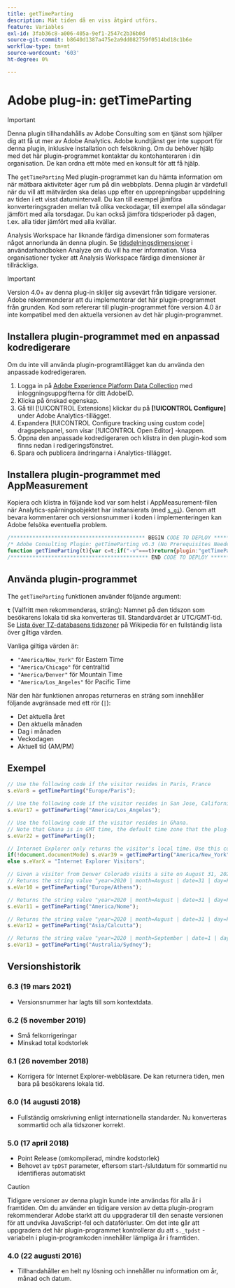```yaml
---
title: getTimeParting
description: Mät tiden då en viss åtgärd utförs.
feature: Variables
exl-id: 3fab36c8-a006-405a-9ef1-2547c2b36b0d
source-git-commit: b8640d1387a475e2a9dd082759f0514bd18c1b6e
workflow-type: tm+mt
source-wordcount: '603'
ht-degree: 0%

---
```


# Adobe plug-in: getTimeParting

>[!IMPORTANT]
>
>Denna plugin tillhandahålls av Adobe Consulting som en tjänst som hjälper dig att få ut mer av Adobe Analytics. Adobe kundtjänst ger inte support för denna plugin, inklusive installation och felsökning. Om du behöver hjälp med det här plugin-programmet kontaktar du kontohanteraren i din organisation. De kan ordna ett möte med en konsult för att få hjälp.

The `getTimeParting` Med plugin-programmet kan du hämta information om när mätbara aktiviteter äger rum på din webbplats. Denna plugin är värdefull när du vill att mätvärden ska delas upp efter en upprepningsbar uppdelning av tiden i ett visst datumintervall. Du kan till exempel jämföra konverteringsgraden mellan två olika veckodagar, till exempel alla söndagar jämfört med alla torsdagar. Du kan också jämföra tidsperioder på dagen, t.ex. alla tider jämfört med alla kvällar.

Analysis Workspace har liknande färdiga dimensioner som formateras något annorlunda än denna plugin. Se [tidsdelningsdimensioner](/help/analyze/analysis-workspace/components/dimensions/time-parting-dimensions.md) i användarhandboken Analyze om du vill ha mer information. Vissa organisationer tycker att Analysis Workspace färdiga dimensioner är tillräckliga.

>[!IMPORTANT]
>
>Version 4.0+ av denna plug-in skiljer sig avsevärt från tidigare versioner. Adobe rekommenderar att du implementerar det här plugin-programmet från grunden. Kod som refererar till plugin-programmet före version 4.0 är inte kompatibel med den aktuella versionen av det här plugin-programmet.

<!--## Install the plug-in using the Web SDK or the Adobe Analytics extension

Adobe offers an extension that allows you to use most commonly-used plug-ins.

1. Log in to [Adobe Experience Platform Data Collection](https://experience.adobe.com/data-collection) using your AdobeID credentials.
1. Click the desired tag property.
1. Go to the [!UICONTROL Extensions] tab, then click on the [!UICONTROL Catalog] button
1. Install and publish the [!UICONTROL Common Analytics Plugins] extension
1. If you haven't already, create a rule labeled "Initialize Plug-ins" with the following configuration:
    * Condition: None
    * Event: Core – Library Loaded (Page Top)
1. Add an action to the above rule with the following configuration:
    * Extension: Common Analytics Plugins
    * Action Type: Initialize getTimeParting
1. Save and publish the changes to the rule.-->

## Installera plugin-programmet med en anpassad kodredigerare

Om du inte vill använda plugin-programtillägget kan du använda den anpassade kodredigeraren.

1. Logga in på [Adobe Experience Platform Data Collection](https://experience.adobe.com/data-collection) med inloggningsuppgifterna för ditt AdobeID.
1. Klicka på önskad egenskap.
1. Gå till [!UICONTROL Extensions] klickar du på **[!UICONTROL Configure]** under Adobe Analytics-tillägget.
1. Expandera [!UICONTROL Configure tracking using custom code] dragspelspanel, som visar [!UICONTROL Open Editor] -knappen.
1. Öppna den anpassade kodredigeraren och klistra in den plugin-kod som finns nedan i redigeringsfönstret.
1. Spara och publicera ändringarna i Analytics-tillägget.

## Installera plugin-programmet med AppMeasurement

Kopiera och klistra in följande kod var som helst i AppMeasurement-filen när Analytics-spårningsobjektet har instansierats (med [`s_gi`](../functions/s-gi.md)). Genom att bevara kommentarer och versionsnummer i koden i implementeringen kan Adobe felsöka eventuella problem.

```js
/******************************************* BEGIN CODE TO DEPLOY *******************************************/
/* Adobe Consulting Plugin: getTimeParting v6.3 (No Prerequisites Needed) */
function getTimeParting(t){var c=t;if("-v"===t)return{plugin:"getTimeParting",version:"6.3"};a:{if("undefined"!==typeof window.s_c_il){var a=0;for(var b;a<window.s_c_il.length;a++)if(b=window.s_c_il[a],b._c&&"s_c"===b._c){a=b;break a}}a=void 0}"undefined"!==typeof a&&(a.contextData.getTimeParting="6.3");c=document.documentMode?void 0:c||"Etc/GMT";a=(new Date).toLocaleDateString("en-US",{timeZone:c,minute:"numeric",hour:"numeric",weekday:"long",day:"numeric",year:"numeric",month:"long"});a=/([a-zA-Z]+).*?([a-zA-Z]+).*?([0-9]+).*?([0-9]+)(.*?)([0-9])(.*)/.exec(a);return"year="+a[4]+" | month="+a[2]+" | date="+a[3]+" | day="+a[1]+" | time="+(a[6]+a[7])};
/******************************************** END CODE TO DEPLOY ********************************************/
```

## Använda plugin-programmet

The `getTimeParting` funktionen använder följande argument:

**`t`** (Valfritt men rekommenderas, sträng): Namnet på den tidszon som besökarens lokala tid ska konverteras till.  Standardvärdet är UTC/GMT-tid. Se [Lista över TZ-databasens tidszoner](https://en.wikipedia.org/wiki/List_of_tz_database_time_zones) på Wikipedia för en fullständig lista över giltiga värden.

Vanliga giltiga värden är:

* `"America/New_York"` för Eastern Time
* `"America/Chicago"` för centraltid
* `"America/Denver"` för Mountain Time
* `"America/Los_Angeles"` för Pacific Time

När den här funktionen anropas returneras en sträng som innehåller följande avgränsade med ett rör (`|`):

* Det aktuella året
* Den aktuella månaden
* Dag i månaden
* Veckodagen
* Aktuell tid (AM/PM)

## Exempel

```js
// Use the following code if the visitor resides in Paris, France
s.eVar8 = getTimeParting("Europe/Paris");

// Use the following code if the visitor resides in San Jose, California
s.eVar17 = getTimeParting("America/Los_Angeles");

// Use the following code if the visitor resides in Ghana.
// Note that Ghana is in GMT time, the default time zone that the plug-in uses with no argument
s.eVar22 = getTimeParting();

// Internet Explorer only returns the visitor's local time. Use this conditional statement to accommodate IE visitors
if(!document.documentMode) s.eVar39 = getTimeParting("America/New_York");
else s.eVarX = "Internet Explorer Visitors";

// Given a visitor from Denver Colorado visits a site on August 31, 2020 at 9:15 AM
// Returns the string value "year=2020 | month=August | date=31 | day=Friday | time=6:15 PM"
s.eVar10 = getTimeParting("Europe/Athens");

// Returns the string value "year=2020 | month=August | date=31 | day=Friday | time=6:15 AM"
s.eVar11 = getTimeParting("America/Nome");

// Returns the string value "year=2020 | month=August | date=31 | day=Friday | time=8:45 PM"
s.eVar12 = getTimeParting("Asia/Calcutta");

// Returns the string value "year=2020 | month=September | date=1 | day=Saturday | time=1:15 AM"
s.eVar13 = getTimeParting("Australia/Sydney");
```

## Versionshistorik

### 6.3 (19 mars 2021)

* Versionsnummer har lagts till som kontextdata.

### 6.2 (5 november 2019)

* Små felkorrigeringar
* Minskad total kodstorlek

### 6.1 (26 november 2018)

* Korrigera för Internet Explorer-webbläsare. De kan returnera tiden, men bara på besökarens lokala tid.

### 6.0 (14 augusti 2018)

* Fullständig omskrivning enligt internationella standarder. Nu konverteras sommartid och alla tidszoner korrekt.

### 5.0 (17 april 2018)

* Point Release (omkompilerad, mindre kodstorlek)
* Behovet av `tpDST` parameter, eftersom start-/slutdatum för sommartid nu identifieras automatiskt

>[!CAUTION]
>
>Tidigare versioner av denna plugin kunde inte användas för alla år i framtiden. Om du använder en tidigare version av detta plugin-program rekommenderar Adobe starkt att du uppgraderar till den senaste versionen för att undvika JavaScript-fel och dataförluster. Om det inte går att uppgradera det här plugin-programmet kontrollerar du att `s._tpdst` -variabeln i plugin-programkoden innehåller lämpliga år i framtiden.

### 4.0 (22 augusti 2016)

* Tillhandahåller en helt ny lösning och innehåller nu information om år, månad och datum.
